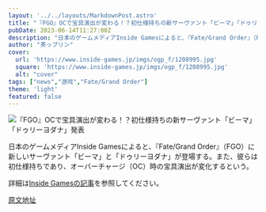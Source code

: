 ```yaml
---
layout: '../../layouts/MarkdownPost.astro'
title: "『FGO』OCで宝具演出が変わる！？初仕様持ちの新サーヴァント「ビーマ」「ドゥリーヨダナ」発表"
pubDate: 2023-06-14T11:27:00Z
description: "日本のゲームメディアInside Gamesによると、『Fate/Grand Order』（FGO）に新しいサーヴァント「ビーマ」と「ドゥリーヨダナ」が登場する。また、彼らは初仕様持ちであり、オーバーチャージ（OC）時の宝具演出が変化するという。"
author: "茶っプリン"
cover:
  url: 'https://www.inside-games.jp/imgs/ogp_f/1208995.jpg'
  square: 'https://www.inside-games.jp/imgs/ogp_f/1208995.jpg'
  alt: "cover"
tags: ["news","游戏","Fate/Grand Order"]
theme: 'light'
featured: false
---
```


![『FGO』OCで宝具演出が変わる！？初仕様持ちの新サーヴァント「ビーマ」「ドゥリーヨダナ」発表](https://www.inside-games.jp/imgs/ogp_f/1208995.jpg)

日本のゲームメディアInside Gamesによると、『Fate/Grand Order』（FGO）に新しいサーヴァント「ビーマ」と「ドゥリーヨダナ」が登場する。また、彼らは初仕様持ちであり、オーバーチャージ（OC）時の宝具演出が変化するという。

詳細は[Inside Gamesの記事](https://www.inside-games.jp/article/2023/06/14/146570.html)を参照してください。


  [原文地址](https://www.inside-games.jp/article/2023/06/14/146570.html)
